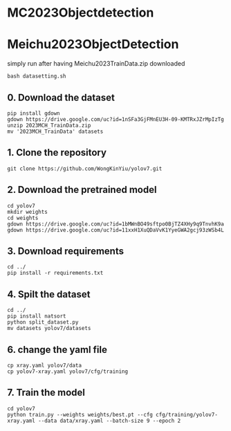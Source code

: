 # MC2023Objectdetection

# Meichu2023ObjectDetection
simply run after having Meichu2023TrainData.zip downloaded
```
bash datasetting.sh
```
## 0. Download the dataset
```
pip install gdown
gdown https://drive.google.com/uc?id=1nSFa3GjFMnEU3H-09-KMTRxJZrMpIzTg
unzip 2023MCH_TrainData.zip
mv '2023MCH_TrainData' datasets
```
## 1. Clone the repository
```
git clone https://github.com/WongKinYiu/yolov7.git
```
## 2. Download the pretrained model
```
cd yolov7
mkdir weights
cd weights
gdown https://drive.google.com/uc?id=1bMWnBO49sftpo0BjTZ4XHy9q9TnvhK9a
gdown https://drive.google.com/uc?id=11xxH1XuQDaVvK1YyeGWA2gcj93zWSb4L
```
## 3. Download requirements
```
cd ../
pip install -r requirements.txt
```

## 4. Spilt the dataset
```
cd ../
pip install natsort
python split_dataset.py
mv datasets yolov7/datasets
```
## 6. change the yaml file
```
cp xray.yaml yolov7/data
cp yolov7-xray.yaml yolov7/cfg/training
```
## 7. Train the model
```
cd yolov7
python train.py --weights weights/best.pt --cfg cfg/training/yolov7-xray.yaml --data data/xray.yaml --batch-size 9 --epoch 2
```